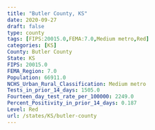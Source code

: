 ```yaml
---
title: "Butler County, KS"
date: 2020-09-27
draft: false
type: county
tags: [FIPS:20015.0,FEMA:7.0,Medium metro,Red]
categories: [KS]
County: Butler County
State: KS
FIPS: 20015.0
FEMA_Region: 7.0
Population: 66911.0
NCHS_Urban_Rural_Classification: Medium metro
Tests_in_prior_14_days: 1505.0
Fourteen_day_test_rate_per_100000: 2249.0
Percent_Positivity_in_prior_14_days: 0.187
Level: Red
url: /states/KS/butler-county
---
```



